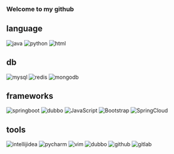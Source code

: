 ### Welcome to my github

<!--
**kings1990/kings1990** is a ✨ _special_ ✨ repository because its `README.md` (this file) appears on your GitHub profile.

Here are some ideas to get you started:

- 🔭 I’m currently working on ...
- 🌱 I’m currently learning ...
- 👯 I’m looking to collaborate on ...
- 🤔 I’m looking for help with ...
- 💬 Ask me about ...
- 📫 How to reach me: ...
- 😄 Pronouns: ...
- ⚡ Fun fact: ...
-->

<!--
[![Anurag's github stats](https://github-readme-stats.vercel.app/api?username=kings1990&show_icons=true&theme=cobalt)](https://github.com/kings1990)
-->

## language
![java](./imgs/language/java.svg "java")
![python](./imgs/language/python.svg "python")
![html](./imgs/language/html.svg "html")

## db
![mysql](./imgs/db/mysql.svg "mysql")
![redis](./imgs/db/redis.svg "redis")
![mongodb](./imgs/db/mongodb.svg "mongodb")

## frameworks
![springboot](./imgs/frameworks/springboot.svg "springboot")
![dubbo](./imgs/frameworks/dubbo.svg "dubbo")
![JavaScript](./imgs/frameworks/JavaScript.svg "JavaScript")
![Bootstrap](./imgs/frameworks/Bootstrap.svg "Bootstrap")
![SpringCloud](./imgs/frameworks/SpringCloud.svg "SpringCloud")

## tools
![intellijidea](./imgs/tools/intellijidea.svg "intellijidea")
![pycharm](./imgs/tools/pycharm.svg "pycharm")
![vim](./imgs/tools/vim.svg "vim")
![dubbo](./imgs/tools/appium.svg "appium")
![github](./imgs/tools/github.svg "github")
![gitlab](./imgs/tools/gitlab.svg "gitlab")

